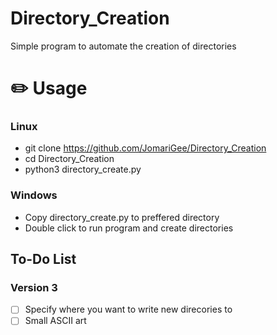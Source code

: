 # Directory_Creation
Simple program to automate the creation of directories

# ✏️ Usage 
### Linux
- git clone https://github.com/JomariGee/Directory_Creation
- cd Directory_Creation 
- python3 directory_create.py

### Windows
- Copy directory_create.py to preffered directory
- Double click to run program and create directories 

## To-Do List 
 ### Version 3
  - [ ] Specify where you want to write new direcories to
  - [ ] Small ASCII art 
